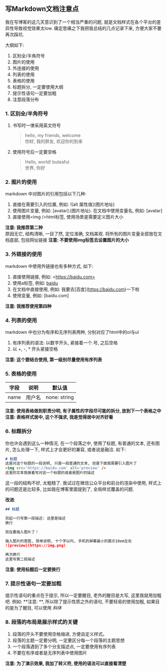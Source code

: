 ## 写Markdown文档注意点

我在写博客的这几天意识到了一个相当严重的问题, 就是文档样式在各个平台的差异性导致视觉效果太low. 痛定思痛之下我把我总结的几点记录下来, 方便大家不要再次踩坑.

大纲如下: 

1. 区别全/半角符号
2. 图片的使用
3. 外连接的使用
4. 列表的使用
5. 表格的使用
6. 标题拆分, 一定要使用大纲
7. 提示性语句一定要加粗
8. 注意段落分布

### 1. 区别全/半角符号
1. 书写时一律采用英文符号
    > hello, my friends, welcome    
    > 你好, 我的胖友, 欢迎你的到来

2. 使用符号后一定要空格
   > Hello, world! buteaful     
   > 世界, 你好

### 2. 图片的使用
markdown 中对图片的引用包括以下几种:
1. 直接在需要引入的位置, 例如: \!\[alt 属性值]\(图片地址)
2. 使用图片变量, 例如: \[avatar]\:(图片地址). 在文档中使用变量名, 例如: \[avatar\]
3. 直接使用\<img \/>html标签, 使用场景是需要定义图片大小
   
**注意: 我推荐第二种**            
原因无它, 结构清晰, 一目了然, 定位准确, 文档美观. 将所有的图片变量全部放在文档底部, 包括网址链接
**注意: 不要使用img标签去设置图片的大小**


### 3. 外链接的使用
markdown 中使用外链接也有多种方式, 如下: 
1. 直接使用链接, 例如: \<https://baidu.com>
2. 使用a标签, 例如: <a href='https://www.baidu.com' target='_blank' >baidu</a>
3. 在文档中直接使用, 例如: 我要去\[百度](https://baidu.com)一下啦
4. 使用变量, 例如: \[baidu.com]

**注意: 我推荐使用第四种**

### 4. 列表的使用
markdown 中也分为有序和无序列表两种, 分别对应了html中的ol与ul

1. 有序列表的语法: 以数字开头, 紧接着一个.号, 之后空格
2. 以 +, -, * 开头紧接空格

**注意: 这个要结合使用, 第一级别尽量使用有序列表**

### 5. 表格的使用
| 字段 | 说明 | 默认值 |
| :--: | :--: | :--: |
| name | 用户名 | none: string |

**注意: 使用表格做到职责分明, 有子属性的字段尽可能的拆分, 放到下一个表格之中**            
**注意: 表格样式居中, 这个不强求, 我是觉得居中对齐好看**

### 6. 标题拆分

你也许会遇到这么一种情况, 在一个段落之中, 使用了标题, 有普通的文本, 还有图片, 怎么处理一下, 样式上才会更好的兼容, 或者说是融洽. 如下: 
```markdown
# 标题
这是对这个标题的一段说明, 只是一段普通的文本, 但是下面我需要引入图片了
<img src='https://baidu.com' alt='preview' />
这里的文本我接着写对这一个标题的或者是图片的描述
```

这一段的结构不好, 太粗糙了. 我试过在微信公众平台和前台的渲染中使用, 样式上的问题还是比较多, 比如我在博客里面提到了, 全局样式覆盖的问题.

**改进**: 
```markdown
## 标题

另起一行写第一段描述: 这里是描述
换行

现在要插入图片了！

插入图片的意图, 简单说明, 十个字以内, 手机的屏幕最小的展示10em左右
![preview](https://img.png)

再次换行
这里写第二段描述

```
**注意: 使用标题后一定要换行**

### 7. 提示性语句一定要加粗

提示性语句的重点在于提示, 所以一定要醒目, 老外的醒目是大写, 这里我就用加粗吧. 例如: **注意: **, 所以除了提示性质之外的语句, 不要轻易的使用加粗, 如果目的是为了醒目, 可以使用 *斜体*

### 8. 段落的布局是展示样式的关键

1. 段落的开头不要使用空格缩进, 方便自定义样式。
2. 段落的主题一定要分明, 一定要区分每一个段落的主题思想
3. 一个段落遇到了多个分支描述点, 一定要使用有序列表
4. 不要在有序或者是无序列表中使用图片



**注意: 为了演示效果, 我加了转义符, 使用的语法可以直接看清楚**






[baidu.com]: https://www.baidu.com